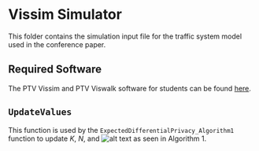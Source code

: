 # Vissim Simulator
This folder contains the simulation input file for the traffic system model used in the conference paper.

## Required Software
The PTV Vissim and PTV Viswalk software for students can be found [here](https://your.visum.ptvgroup.com/vision-traffic-suite-students-en).

## `UpdateValues`
This function is used by the `ExpectedDifferentialPrivacy_Algorithm1` function to update *K*, *N*, and ![alt text](https://latex.codecogs.com/svg.image?\Lambda) as seen in Algorithm 1.
